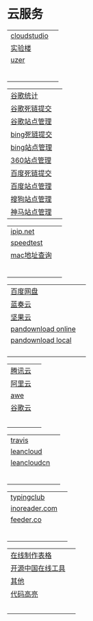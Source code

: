 # 云服务



|                                                    |      |
| -------------------------------------------------- | ---- |
| [cloudstudio](https://cloudstudio.net/#openSignUp) |      |
| [实验楼](https://www.shiyanlou.com/)               |      |
| [uzer](https://uzer.me/u/signin)                   |      |
| []()                                               |      |
| []()                                               |      |
| []()                                               |      |
| []()                                               |      |
| []()                                               |      |
| []()                                               |      |





|                                                              |      |
| ------------------------------------------------------------ | ---- |
| [谷歌统计](https://analytics.google.com/)                    |      |
| [谷歌死链提交](https://www.google.com/webmasters/tools/removals) |      |
| [谷歌站点管理](https://www.google.com/webmasters)            |      |
| [bing死链提交](https://www.bing.com/webmaster/help/how-can-i-remove-a-url-or-page-from-the-bing-index-37c07477) |      |
| [bing站点管理](https://www.bing.com/webmaster/home/mysites)  |      |
| [360站点管理](http://zhanzhang.so.com/sitetool/site_manage)  |      |
| [百度死链提交](https://ziyuan.baidu.com/badlink/index)       |      |
| [百度站点管理](https://ziyuan.baidu.com/site/index)          |      |
| [搜狗站点管理](http://zhanzhang.sogou.com/index.php)         |      |
| [神马站点管理](http://www.soshoulu.com/mobilesearch/shenma/tijiao/) |      |





|               |      |
| ------------- | ---- |
| [ipip.net](https://www.ipip.net/) |      |
| [speedtest](https://www.speedtest.net/) |      |
| [mac地址查询](https://mac.51240.com/) |      |
| []()          |      |
| []()          |      |
| []()          |      |
| []()          |      |
| []()          |      |
| []()          |      |





|             |      |
| ----------- | ---- |
| [百度网盘](https://www.travis-ci.org/) |      |
| [蓝奏云](https://pc.woozooo.com/) |      |
| [坚果云](https://www.jianguoyun.com/) |      |
| [pandownload online](https://www.baiduwp.com/) |      |
| [pandownload local](http://pandownload.com/) |      |
| []()        |      |
| []()        |      |
| []()        |      |
| []()        |      |



|                                       |      |
| ------------------------------------- | ---- |
| [腾讯云]( https://cloud.tencent.com/) |      |
| [阿里云](https://www.aliyun.com/)     |      |
| [awe](https://aws.amazon.com/cn/)     |      |
| [谷歌云](https://cloud.google.com/)   |      |
| []()                                  |      |
| []()                                  |      |
| []()                                  |      |
| []()                                  |      |
| []()                                  |      |



|                                          |      |
| ---------------------------------------- | ---- |
| [travis](https://www.travis-ci.org/)     |      |
| [leancloud](https://leancloud.app/)      |      |
| [leancloudcn](https://www.leancloud.cn/) |      |
| []()                                     |      |
| []()                                     |      |
| []()                                     |      |
| []()                                     |      |
| []()                                     |      |
| []()                                     |      |



|                                             |      |
| ------------------------------------------- | ---- |
| [typingclub](https://www.typingclub.com/)   |      |
| [inoreader.com](https://www.inoreader.com/) |      |
| [feeder.co](https://feeder.co/)             |      |
| []()                                        |      |
| []()                                        |      |
| []()                                        |      |
| []()                                        |      |
| []()                                        |      |
| []()                                        |      |



|                                                              |      |
| ------------------------------------------------------------ | ---- |
| [在线制作表格](http://www.tablesgenerator.com/markdown_tables) |      |
| [开源中国在线工具](https://tool.oschina.net/)                |      |
| [其他](http://web.chacuo.net/formathtml)                     |      |
| [代码高亮](http://www.planetb.ca/syntax-highlight-word)      |      |
| []()                                                         |      |
| []()                                                         |      |
| []()                                                         |      |
| []()                                                         |      |
| []()                                                         |      |

